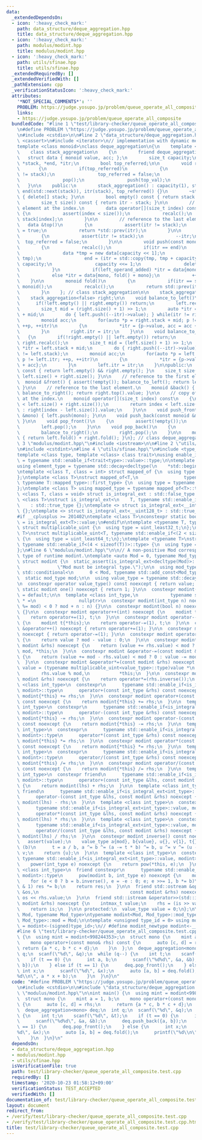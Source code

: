 ```yaml
---
data:
  _extendedDependsOn:
  - icon: ':heavy_check_mark:'
    path: data_structure/deque_aggregation.hpp
    title: data_structure/deque_aggregation.hpp
  - icon: ':heavy_check_mark:'
    path: modulus/modint.hpp
    title: modulus/modint.hpp
  - icon: ':heavy_check_mark:'
    path: utils/sfinae.hpp
    title: utils/sfinae.hpp
  _extendedRequiredBy: []
  _extendedVerifiedWith: []
  _pathExtension: cpp
  _verificationStatusIcon: ':heavy_check_mark:'
  attributes:
    '*NOT_SPECIAL_COMMENTS*': ''
    PROBLEM: https://judge.yosupo.jp/problem/queue_operate_all_composite
    links:
    - https://judge.yosupo.jp/problem/queue_operate_all_composite
  bundledCode: "#line 1 \"test/library-checker/queue_operate_all_composite.test.cpp\"\
    \n#define PROBLEM \"https://judge.yosupo.jp/problem/queue_operate_all_composite\"\
    \n#include <cstdio>\n\n#line 2 \"data_structure/deque_aggregation.hpp\"\n#include\
    \ <cassert>\n#include <iterator>\n// implementation with dynamic memory allocation.\n\
    template <class monoid>\nclass deque_aggregation\n{\n    template <bool left_operand_added>\n\
    \    class stack_aggregation\n    {\n        friend deque_aggregation;\n     \
    \   struct data { monoid value, acc; };\n        size_t capacity;\n        data\
    \ *stack, *end, *itr;\n        bool top_referred;\n\n        void recalc()\n \
    \       {\n            if(top_referred)\n            {\n                assert(itr\
    \ != stack);\n                top_referred = false;\n                monoid top_val{top().value};\n\
    \                pop();\n                push(top_val);\n            }\n     \
    \   }\n\n    public:\n        stack_aggregation() : capacity(1), stack(new data[1]),\
    \ end(std::next(stack)), itr(stack), top_referred() {}\n        ~stack_aggregation()\
    \ { delete[] stack; }\n\n        bool empty() const { return stack == itr; }\n\
    \        size_t size() const { return itr - stack; }\n\n        // copy of the\
    \ element at the index.\n        data operator[](size_t index) const\n       \
    \ {\n            assert(index < size());\n            recalc();\n            return\
    \ stack[index];\n        }\n\n        // reference to the last element\n     \
    \   data &top()\n        {\n            assert(itr != stack);\n            top_referred\
    \ = true;\n            return *std::prev(itr);\n        }\n\n        void pop()\n\
    \        {\n            assert(itr != stack);\n            --itr;\n          \
    \  top_referred = false;\n        }\n\n        void push(const monoid &mono)\n\
    \        {\n            recalc();\n            if(itr == end)\n            {\n\
    \                data *tmp = new data[capacity << 1];\n                std::swap(stack,\
    \ tmp);\n                end = (itr = std::copy(tmp, tmp + capacity, stack)) +\
    \ capacity;\n                capacity <<= 1;\n                delete[] tmp;\n\
    \            }\n            if(left_operand_added) *itr = data{mono, mono + fold()};\n\
    \            else *itr = data{mono, fold() + mono};\n            ++itr;\n    \
    \    }\n\n        monoid fold()\n        {\n            if(itr == stack) return\
    \ monoid();\n            recalc();\n            return std::prev(itr)->acc;\n\
    \        }\n    }; // class stack_aggregation\n\n    stack_aggregation<true> left;\n\
    \    stack_aggregation<false> right;\n\n    void balance_to_left()\n    {\n  \
    \      if(!left.empty() || right.empty()) return;\n        left.recalc(); right.recalc();\n\
    \        size_t mid = (right.size() + 1) >> 1;\n        auto *itr = right.stack\
    \ + mid;\n        do { left.push((--itr)->value); } while(itr != right.stack);\n\
    \        monoid acc;\n        for(auto *p = right.stack + mid; p != right.itr;\
    \ ++p, ++itr)\n        {\n            *itr = {p->value, acc = acc + p->value};\n\
    \        }\n        right.itr = itr;\n    }\n\n    void balance_to_right()\n \
    \   {\n        if(!right.empty() || left.empty()) return;\n        left.recalc();\
    \ right.recalc();\n        size_t mid = (left.size() + 1) >> 1;\n        auto\
    \ *itr = left.stack + mid;\n        do { right.push((--itr)->value); } while(itr\
    \ != left.stack);\n        monoid acc;\n        for(auto *p = left.stack + mid;\
    \ p != left.itr; ++p, ++itr)\n        {\n            *itr = {p->value, acc = p->value\
    \ + acc};\n        }\n        left.itr = itr;\n    }\n\npublic:\n    bool empty()\
    \ const { return left.empty() && right.empty(); }\n    size_t size() const { return\
    \ left.size() + right.size(); }\n\n    // reference to the first element.\n  \
    \  monoid &front() { assert(!empty()); balance_to_left(); return left.top().value;\
    \ }\n\n    // reference to the last element.\n    monoid &back() { assert(!empty());\
    \ balance_to_right(); return right.top().value; }\n\n    // copy of the element\
    \ at the index.\n    monoid operator[](size_t index) const\n    {\n        assert(index\
    \ < left.size() + right.size());\n        return index < left.size() ? left[index].value\
    \ : right[index - left.size()].value;\n    }\n\n    void push_front(const monoid\
    \ &mono) { left.push(mono); }\n\n    void push_back(const monoid &mono) { right.push(mono);\
    \ }\n\n    void pop_front()\n    {\n        assert(!empty());\n        balance_to_left();\n\
    \        left.pop();\n    }\n\n    void pop_back()\n    {\n        assert(!empty());\n\
    \        balance_to_right();\n        right.pop();\n    }\n\n    monoid fold()\
    \ { return left.fold() + right.fold(); }\n}; // class deque_aggregation\n#line\
    \ 3 \"modulus/modint.hpp\"\n#include <iostream>\n\n#line 2 \"utils/sfinae.hpp\"\
    \n#include <cstdint>\n#line 4 \"utils/sfinae.hpp\"\n#include <type_traits>\n\n\
    template <class type, template <class> class trait>\nusing enable_if_trait_type\
    \ = typename std::enable_if<trait<type>::value>::type;\n\ntemplate <class Container>\n\
    using element_type = typename std::decay<decltype(\n    *std::begin(std::declval<Container&>()))>::type;\n\
    \ntemplate <class T, class = int> struct mapped_of {\n  using type = element_type<T>;\n\
    };\ntemplate <class T>\nstruct mapped_of<T,\n                 typename std::pair<int,\
    \ typename T::mapped_type>::first_type> {\n  using type = typename T::mapped_type;\n\
    };\ntemplate <class T> using mapped_type = typename mapped_of<T>::type;\n\ntemplate\
    \ <class T, class = void> struct is_integral_ext : std::false_type {};\ntemplate\
    \ <class T>\nstruct is_integral_ext<\n    T, typename std::enable_if<std::is_integral<T>::value>::type>\n\
    \    : std::true_type {};\ntemplate <> struct is_integral_ext<__int128_t> : std::true_type\
    \ {};\ntemplate <> struct is_integral_ext<__uint128_t> : std::true_type {};\n\
    #if __cplusplus >= 201402\ntemplate <class T>\nconstexpr static bool is_integral_ext_v\
    \ = is_integral_ext<T>::value;\n#endif\n\ntemplate <typename T, typename = void>\
    \ struct multiplicable_uint {\n  using type = uint_least32_t;\n};\ntemplate <typename\
    \ T>\nstruct multiplicable_uint<T, typename std::enable_if<(2 < sizeof(T))>::type>\
    \ {\n  using type = uint_least64_t;\n};\ntemplate <typename T>\nstruct multiplicable_uint<T,\
    \ typename std::enable_if<(4 < sizeof(T))>::type> {\n  using type = __uint128_t;\n\
    };\n#line 6 \"modulus/modint.hpp\"\n\n// A non-positive Mod corresponds to a unique\
    \ type of runtime modint.\ntemplate <auto Mod = 0, typename Mod_type = decltype(Mod)>\
    \ struct modint {\n  static_assert(is_integral_ext<decltype(Mod)>::value,\n  \
    \              \"Mod must be integral type.\");\n\n  using mod_type = typename\
    \ std::conditional<\n      0 < Mod, typename std::add_const<Mod_type>::type, Mod_type>::type;\n\
    \  static mod_type mod;\n\n  using value_type = typename std::decay<mod_type>::type;\n\
    \n  constexpr operator value_type() const noexcept { return value; }\n\n  constexpr\
    \ static modint one() noexcept { return 1; }\n\n  constexpr modint() noexcept\
    \ = default;\n\n  template <class int_type,\n            typename std::enable_if<is_integral_ext<int_type>::value>::type\
    \ * =\n                nullptr>\n  constexpr modint(int_type n) noexcept : value((n\
    \ %= mod) < 0 ? mod + n : n) {}\n\n  constexpr modint(bool n) noexcept : modint(int(n))\
    \ {}\n\n  constexpr modint operator++(int) noexcept {\n    modint t{*this};\n\
    \    return operator+=(1), t;\n  }\n\n  constexpr modint operator--(int) noexcept\
    \ {\n    modint t{*this};\n    return operator-=(1), t;\n  }\n\n  constexpr modint\
    \ &operator++() noexcept { return operator+=(1); }\n\n  constexpr modint &operator--()\
    \ noexcept { return operator-=(1); }\n\n  constexpr modint operator-() const noexcept\
    \ {\n    return value ? mod - value : 0;\n  }\n\n  constexpr modint &operator+=(const\
    \ modint &rhs) noexcept {\n    return (value += rhs.value) < mod ? 0 : value -=\
    \ mod, *this;\n  }\n\n  constexpr modint &operator-=(const modint &rhs) noexcept\
    \ {\n    return (value += mod - rhs.value) < mod ? 0 : value -= mod, *this;\n\
    \  }\n\n  constexpr modint &operator*=(const modint &rhs) noexcept {\n    return\
    \ value = (typename multiplicable_uint<value_type>::type)value *\n           \
    \        rhs.value % mod,\n           *this;\n  }\n\n  constexpr modint &operator/=(const\
    \ modint &rhs) noexcept {\n    return operator*=(rhs.inverse());\n  }\n\n  template\
    \ <class int_type>\n  constexpr\n      typename std::enable_if<is_integral_ext<int_type>::value,\
    \ modint>::type\n      operator+(const int_type &rhs) const noexcept {\n    return\
    \ modint{*this} += rhs;\n  }\n\n  constexpr modint operator+(const modint &rhs)\
    \ const noexcept {\n    return modint{*this} += rhs;\n  }\n\n  template <class\
    \ int_type>\n  constexpr\n      typename std::enable_if<is_integral_ext<int_type>::value,\
    \ modint>::type\n      operator-(const int_type &rhs) const noexcept {\n    return\
    \ modint{*this} -= rhs;\n  }\n\n  constexpr modint operator-(const modint &rhs)\
    \ const noexcept {\n    return modint{*this} -= rhs;\n  }\n\n  template <class\
    \ int_type>\n  constexpr\n      typename std::enable_if<is_integral_ext<int_type>::value,\
    \ modint>::type\n      operator*(const int_type &rhs) const noexcept {\n    return\
    \ modint{*this} *= rhs;\n  }\n\n  constexpr modint operator*(const modint &rhs)\
    \ const noexcept {\n    return modint{*this} *= rhs;\n  }\n\n  template <class\
    \ int_type>\n  constexpr\n      typename std::enable_if<is_integral_ext<int_type>::value,\
    \ modint>::type\n      operator/(const int_type &rhs) const noexcept {\n    return\
    \ modint{*this} /= rhs;\n  }\n\n  constexpr modint operator/(const modint &rhs)\
    \ const noexcept {\n    return modint{*this} /= rhs;\n  }\n\n  template <class\
    \ int_type>\n  constexpr friend\n      typename std::enable_if<is_integral_ext<int_type>::value,\
    \ modint>::type\n      operator+(const int_type &lhs, const modint &rhs) noexcept\
    \ {\n    return modint(lhs) + rhs;\n  }\n\n  template <class int_type>\n  constexpr\
    \ friend\n      typename std::enable_if<is_integral_ext<int_type>::value, modint>::type\n\
    \      operator-(const int_type &lhs, const modint &rhs) noexcept {\n    return\
    \ modint(lhs) - rhs;\n  }\n\n  template <class int_type>\n  constexpr friend\n\
    \      typename std::enable_if<is_integral_ext<int_type>::value, modint>::type\n\
    \      operator*(const int_type &lhs, const modint &rhs) noexcept {\n    return\
    \ modint(lhs) * rhs;\n  }\n\n  template <class int_type>\n  constexpr friend\n\
    \      typename std::enable_if<is_integral_ext<int_type>::value, modint>::type\n\
    \      operator/(const int_type &lhs, const modint &rhs) noexcept {\n    return\
    \ modint(lhs) / rhs;\n  }\n\n  constexpr modint inverse() const noexcept {\n \
    \   assert(value);\n    value_type a{mod}, b{value}, u{}, v{1}, t{};\n    while\
    \ (b)\n      t = a / b, a ^= b ^= (a -= t * b) ^= b, u ^= v ^= (u -= t * v) ^=\
    \ v;\n    return {u};\n  }\n\n  template <class int_type>\n  constexpr\n     \
    \ typename std::enable_if<is_integral_ext<int_type>::value, modint>::type\n  \
    \    power(int_type e) noexcept {\n    return pow(*this, e);\n  }\n\n  template\
    \ <class int_type>\n  friend constexpr\n      typename std::enable_if<is_integral_ext<int_type>::value,\
    \ modint>::type\n      pow(modint b, int_type e) noexcept {\n    modint res{1};\n\
    \    for (e < 0 ? b = b.inverse(), e = -e : 0; e; e >>= 1, b *= b)\n      if (e\
    \ & 1) res *= b;\n    return res;\n  }\n\n  friend std::ostream &operator<<(std::ostream\
    \ &os,\n                                  const modint &rhs) noexcept {\n    return\
    \ os << rhs.value;\n  }\n\n  friend std::istream &operator>>(std::istream &is,\
    \ modint &rhs) noexcept {\n    intmax_t value;\n    rhs = (is >> value, value);\n\
    \    return is;\n  }\n\n protected:\n  value_type value = 0;\n};\n\ntemplate <auto\
    \ Mod, typename Mod_type>\ntypename modint<Mod, Mod_type>::mod_type modint<Mod,\
    \ Mod_type>::mod = Mod;\n\ntemplate <unsigned type_id = 0> using modint_runtime\
    \ = modint<-(signed)type_id>;\n// #define modint_newtype modint<-__COUNTER__>\n\
    #line 6 \"test/library-checker/queue_operate_all_composite.test.cpp\"\n\nint main()\
    \ {\n  using mint = modint<998244353>;\n  struct mono {\n    mint a = 1, b;\n\
    \    mono operator+(const mono& rhs) const {\n      auto [c, d] = rhs;\n     \
    \ return {a * c, b * c + d};\n    }\n  };\n  deque_aggregation<mono> deq;\n  int\
    \ q;\n  scanf(\"%d\", &q);\n  while (q--) {\n    int t;\n    scanf(\"%d\", &t);\n\
    \    if (t == 0) {\n      int a, b;\n      scanf(\"%d%d\", &a, &b);\n      deq.push_back({a,\
    \ b});\n    } else if (t == 1) {\n      deq.pop_front();\n    } else {\n     \
    \ int x;\n      scanf(\"%d\", &x);\n      auto [a, b] = deq.fold();\n      printf(\"\
    %d\\n\", a * x + b);\n    }\n  }\n}\n"
  code: "#define PROBLEM \"https://judge.yosupo.jp/problem/queue_operate_all_composite\"\
    \n#include <cstdio>\n\n#include \"data_structure/deque_aggregation.hpp\"\n#include\
    \ \"modulus/modint.hpp\"\n\nint main() {\n  using mint = modint<998244353>;\n\
    \  struct mono {\n    mint a = 1, b;\n    mono operator+(const mono& rhs) const\
    \ {\n      auto [c, d] = rhs;\n      return {a * c, b * c + d};\n    }\n  };\n\
    \  deque_aggregation<mono> deq;\n  int q;\n  scanf(\"%d\", &q);\n  while (q--)\
    \ {\n    int t;\n    scanf(\"%d\", &t);\n    if (t == 0) {\n      int a, b;\n\
    \      scanf(\"%d%d\", &a, &b);\n      deq.push_back({a, b});\n    } else if (t\
    \ == 1) {\n      deq.pop_front();\n    } else {\n      int x;\n      scanf(\"\
    %d\", &x);\n      auto [a, b] = deq.fold();\n      printf(\"%d\\n\", a * x + b);\n\
    \    }\n  }\n}\n"
  dependsOn:
  - data_structure/deque_aggregation.hpp
  - modulus/modint.hpp
  - utils/sfinae.hpp
  isVerificationFile: true
  path: test/library-checker/queue_operate_all_composite.test.cpp
  requiredBy: []
  timestamp: '2020-10-23 01:58:12+09:00'
  verificationStatus: TEST_ACCEPTED
  verifiedWith: []
documentation_of: test/library-checker/queue_operate_all_composite.test.cpp
layout: document
redirect_from:
- /verify/test/library-checker/queue_operate_all_composite.test.cpp
- /verify/test/library-checker/queue_operate_all_composite.test.cpp.html
title: test/library-checker/queue_operate_all_composite.test.cpp
---
```


